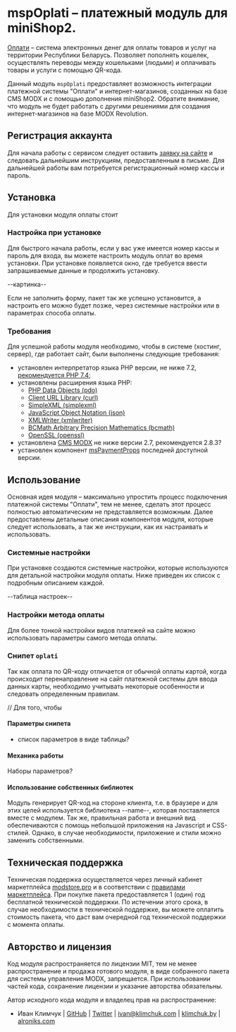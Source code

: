 # mspOplati – платежный модуль для miniShop2.

[Оплати](https://www.o-plati.by/) – система электронных денег для оплаты товаров и услуг на территории Республики Беларусь. Позволяет пополнять кошелек, осуществлять переводы между кошельками (людьми) и оплачивать товары и услуги с помощью QR-кода.

Данный модуль `mspOplati` предоставляет возможность интеграции платежной системы "Оплати" и интернет-магазинов, созданных на базе CMS MODX и с помощью дополнения miniShop2. Обратите внимание, что модуль не будет работать с другими решениями для создания интернет-магазинов на базе MODX Revolution.

## Регистрация аккаунта

Для начала работы с сервисом следует оставить [заявку на сайте](https://www.o-plati.by/business) и следовать дальнейшим инструкциям, предоставленным в письме. Для дальнейшей работы вам потребуется регистрационный номер кассы и пароль.

## Установка


Для установки модуля оплаты стоит

### Настройка при установке

Для быстрого начала работы, если у вас уже имеется номер кассы и пароль для входа, вы можете настроить модуль оплат во время установки. При установке появляется окно, где требуется ввести запрашиваемые данные и продолжить установку.

--картинка--

Если не заполнить форму, пакет так же успешно установится, а настроить его можно будет позже, через системные настройки или в параметрах способа оплаты.

### Требования

Для успешной работы модуля необходимо, чтобы в системе (хостинг, сервер), где работает сайт, были выполнены следующие требования:
- установлен интерпретатор языка PHP версии, не ниже 7.2, [рекомендуется PHP 7.4](https://www.php.net/supported-versions.php);
- установлены расширения языка PHP:
    - [PHP Data Objects (pdo)](https://www.php.net/manual/en/book.pdo.php)
    - [Client URL Library (curl)](https://www.php.net/manual/en/book.curl.php)
    - [SimpleXML (simplexml)](https://www.php.net/manual/en/book.simplexml.php)
    - [JavaScript Object Notation (json)](https://www.php.net/manual/en/book.json.php)
    - [XMLWriter (xmlwriter)](https://www.php.net/manual/en/book.xmlwriter.php)
    - [BCMath Arbitrary Precision Mathematics (bcmath)](https://www.php.net/manual/en/book.bc)
    - [OpenSSL (openssl)](https://www.php.net/manual/en/book.openssl.php)
- установлена [CMS MODX](https://modx.com/download) не ниже версии 2.7, рекомендуется 2.8.3?
- установлен компонент [msPaymentProps](https://modstore.pro/packages/utilities/mspaymentprops) последней доступной версии.

## Использование

Основная идея модуля – максимально упростить процесс подключения платежной системы "Оплати", тем не менее, сделать этот процесс полностью автоматическим не представляется возможным. Далее предоставлены детальные описания компонентов модуля, которые следует использовать, а так же инструкции, как их настраивать и использовать.

### Системные настройки

При установке создаются системные настройки, которые используются для детальной настройки модуля оплаты. Ниже приведен их список с подробным описанием каждой.

--таблица настроек--

### Настройки метода оплаты

Для более тонкой настройки видов платежей на сайте можно использовать параметры самого метода оплаты.


### Снипет `oplati`

Так как оплата по QR-коду отличается от обычной оплаты картой, когда происходит перенаправление на сайт платежной системы для ввода данных карты, необходимо учитывать некоторые особенности и следовать определенным правилам.

// Для того, чтобы

#### Параметры снипета

- список параметров в виде таблицы?

#### Механика работы

Наборы параметров?

#### Использование собственных библиотек

Модуль генерирует QR-код на стороне клиента, т.е. в браузере и для этих целей используется библиотека --name--, которая поставляется вместе с модулем. Так же, правильная работа и внешний вид обеспечиваются с помощь небольшой приложения на Javascript и CSS-стилей. Однако, в случае необходимости, приложение и стили можно заменить собственными.

## Техническая поддержка

Техническая поддержка осуществляется через личный кабинет маркетплейса [modstore.pro](https://modstore.pro/) и в соответствии с [правилами маркетплейса](https://modstore.pro/info/rules). При покупке пакета предоставляется 1 (один) год бесплатной технической поддержки. По истечении этого срока, в случае необходимости в технической поддержке, вы можете оплатить стоимость пакета, что даст вам очередной год технической поддержки с момента оплаты.

## Авторство и лицензия

Код модуля распространяется по лицензии MIT, тем не менее распространение и продажа готового модуля, в виде собранного пакета для системы управления MODX, запрещается. При использовании частей кода, сохранение лицензии и указание авторства обязательны.

Автор исходного кода модуля и владелец прав на распространение:

- Иван Климчук | [GitHub](https://github.com/alroniks) | [Twitter](https://twitter.com/iklimchuk) | [ivan@klimchuk.com](mailto:ivan@klimchuk.com) | [klimchuk.by](https://klimchuk.by/) | [alroniks.com](https://alroniks.com)
